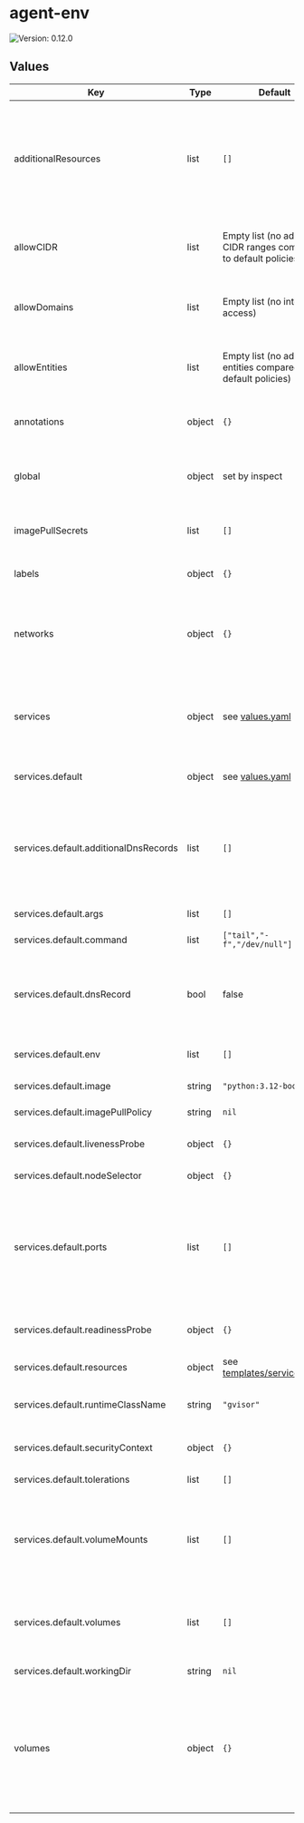 # agent-env

![Version: 0.12.0](https://img.shields.io/badge/Version-0.12.0-informational?style=flat-square)

## Values

| Key | Type | Default | Description |
|-----|------|---------|-------------|
| additionalResources | list | `[]` | A list of additional resources to deploy within the agent environment. They're passed through the Helm template engine. String values are passed through the template engine then converted to YAML. |
| allowCIDR | list | Empty list (no additional CIDR ranges compared to default policies) | A list of CIDR ranges (e.g. 1.1.1.1/32) that pods within the agent environment are allowed to access. |
| allowDomains | list | Empty list (no internet access) | A list of fully qualified domain names that pods within the agent environment are allowed to access. |
| allowEntities | list | Empty list (no additional entities compared to default policies) | A list of Cilium entities (e.g. "world") that pods within the agent environment are allowed to access. |
| annotations | object | `{}` | A dict of annotations to apply to resources within the agent environment. |
| global | object | set by inspect | The name of the agent environment, only overwrite in cases where e.g. name lengths are causing failures. |
| imagePullSecrets | list | `[]` | References to pre-existing secrets that contain registry credentials. |
| labels | object | `{}` | A dict of labels to apply to resources within the agent environment. |
| networks | object | `{}` | Defines network names that can be attached to services in order to specify subsets of services that can communicate with one another. |
| services | object | see [values.yaml](./values.yaml) | A collection of services to deploy within the agent environment. A service can connect to another service using DNS, e.g. `http://nginx:80`. |
| services.default | object | see [values.yaml](./values.yaml) | The default service, this is required for the agent environment to function. |
| services.default.additionalDnsRecords | list | `[]` | A list of additional domains which will resolve to this service from within the agent environment (e.g. example.com). If one or more records are provided, `dnsRecord` is automatically set to true. |
| services.default.args | list | `[]` | The container's entrypoint arguments. |
| services.default.command | list | `["tail","-f","/dev/null"]` | The container's entrypoint command. |
| services.default.dnsRecord | bool | false | Whether to create a DNS record which will resolve to this service from within the agent environment, using the service name as the domain (e.g. default). |
| services.default.env | list | `[]` | Environment variables that will be set in the container. |
| services.default.image | string | `"python:3.12-bookworm"` | The container's image name. |
| services.default.imagePullPolicy | string | `nil` | The container's image pull policy. |
| services.default.livenessProbe | object | `{}` | A probe which is used to determine when to restart a container. |
| services.default.nodeSelector | object | `{}` | Node selector settings for the Pod. |
| services.default.ports | list | `[]` | Deprecated. All ports of services with a DNS record are accessible (though not necessarily open) to other services within the agent environment. If one or more ports are provided, `dnsRecord` is automatically set to true. |
| services.default.readinessProbe | object | `{}` | A probe which is used to determine when the container is ready to accept. traffic. |
| services.default.resources | object | see [templates/services.yaml](./templates/services.yaml) | Resource requests and limits for the container. |
| services.default.runtimeClassName | string | `"gvisor"` | The container runtime e.g. gvisor or runc. The default is gvisor if not specified or set to `null`. |
| services.default.securityContext | object | `{}` | Privilege and access control settings for the container. |
| services.default.tolerations | list | `[]` | Toleration settings for the Pod. |
| services.default.volumeMounts | list | `[]` | Volume mounts that will be mounted in the container. Volumes defined in `volumes:` as colon-separated strings will automatically be mounted at their specified mount paths. |
| services.default.volumes | list | `[]` | Volumes accessible to the container. Supports arbitrary yaml or colon-separated strings of the form `volume-name:/mount-path`. |
| services.default.workingDir | string | `nil` | The container's working directory. |
| volumes | object | `{}` | A dict of volumes to deploy within the agent environment as NFS-CSI PersistentVolumeClaims. These volumes can be mounted in services using the `volumes:` field. The actual volume name will include the release name. |

